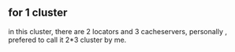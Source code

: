 ## for 1 cluster
in this cluster, there are 2 locators and 3 cacheservers, personally , prefered to call it 2*3 cluster by me.


